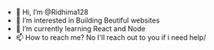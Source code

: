 - 👋 Hi, I’m @Ridhima128
- 👀 I’m interested in Building Beutiful websites
- 🌱 I’m currently learning React and Node
- 📫 How to reach me? No I'll reach out to you if i need help/

<!---
Ridhima128/Ridhima128 is a ✨ special ✨ repository because its `README.md` (this file) appears on your GitHub profile.
You can click the Preview link to take a look at your changes.
--->
